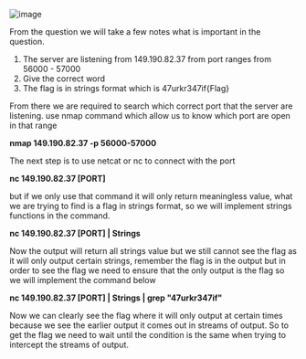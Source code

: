 ![image](https://github.com/aminnazri00/AturKreatif-2023/assets/93955436/ab5767d8-2c6e-4ac8-98b1-a418b29bf31d)


From the question we will take a few notes what is important in the question.
1. The server are listening from 149.190.82.37 from port ranges from 56000 - 57000
2. Give the correct word
3. The flag is in strings format which is 47urkr347if{Flag} 

From there we are required to search which correct port that the server are listening.
use nmap command which allow us to know which port are open in that range

**nmap 149.190.82.37 -p 56000-57000**

The next step is to use netcat or nc to connect with the port

**nc 149.190.82.37 [PORT]**

but if we only use that command it will only return meaningless value, what we are trying 
to find is a flag in strings format, so we will implement strings functions in the command.

**nc 149.190.82.37 [PORT] | Strings**

Now the output will return all strings value but we still cannot see the flag as it will only
output certain strings, remember the flag is in the output but in order to see the flag we need
to ensure that the only output is the flag so we will implement the command below

**nc 149.190.82.37 [PORT] | Strings | grep "47urkr347if"**

Now we can clearly see the flag where it will only output at certain times because we see the
earlier output it comes out in streams of output. So to get the flag we need to wait until the 
condition is the same when trying to intercept the streams of output.

